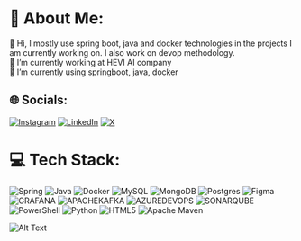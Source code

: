 # 💫 About Me:
👋 Hi, I mostly use spring boot, java and docker technologies in the projects I am currently working on. I also work on devop methodology.<br>🏢 I’m currently working at HEVI AI company<br>🌱 I’m currently using springboot, java, docker


## 🌐 Socials:
[![Instagram](https://img.shields.io/badge/Instagram-%23E4405F.svg?logo=Instagram&logoColor=white)](https://instagram.com/ayhannyuksek) [![LinkedIn](https://img.shields.io/badge/LinkedIn-%230077B5.svg?logo=linkedin&logoColor=white)](https://linkedin.com/in/ayhanyuksek) [![X](https://img.shields.io/badge/X-black.svg?logo=X&logoColor=white)](https://x.com/ayhannyuksek) 

# 💻 Tech Stack:
![Spring](https://img.shields.io/badge/spring-%236DB33F.svg?style=flat&logo=spring&logoColor=white) ![Java](https://img.shields.io/badge/java-%23ED8B00.svg?style=flat&logo=openjdk&logoColor=white) ![Docker](https://img.shields.io/badge/docker-%230db7ed.svg?style=flat&logo=docker&logoColor=white) ![MySQL](https://img.shields.io/badge/mysql-%2300000f.svg?style=flat&logo=mysql&logoColor=white) ![MongoDB](https://img.shields.io/badge/MongoDB-%234ea94b.svg?style=flat&logo=mongodb&logoColor=white) ![Postgres](https://img.shields.io/badge/postgres-%23316192.svg?style=flat&logo=postgresql&logoColor=white) ![Figma](https://img.shields.io/badge/figma-%23F24E1E.svg?style=flat&logo=figma&logoColor=white) ![GRAFANA](https://img.shields.io/badge/grafana-F46800.svg?style=flat&logo=grafana&logoColor=white&color=%23F46800) ![APACHEKAFKA](https://img.shields.io/badge/apachekafka-231F20.svg?style=flat&logo=apachekafka&logoColor=white&color=%23231F20) ![AZUREDEVOPS](https://img.shields.io/badge/azuredevops-0078D7.svg?style=flat&logo=azuredevops&logoColor=white&color=%230078D7) ![SONARQUBE](https://img.shields.io/badge/sonarqube-4E9BCD.svg?style=flat&logo=sonarqube&logoColor=white&color=%234E9BCD) ![PowerShell](https://img.shields.io/badge/PowerShell-%235391FE.svg?style=flat&logo=powershell&logoColor=white) ![Python](https://img.shields.io/badge/python-3670A0?style=flat&logo=python&logoColor=ffdd54) ![HTML5](https://img.shields.io/badge/html5-%23E34F26.svg?style=flat&logo=html5&logoColor=white) ![Apache Maven](https://img.shields.io/badge/Apache%20Maven-C71A36?style=flat&logo=Apache%20Maven&logoColor=white)

![Alt Text]([https://media.giphy.com/media/yQF1MwG7u9OvgVAjmr/giphy.gif](https://media.giphy.com/media/v1.Y2lkPTc5MGI3NjExejZxM2VheHRrdGFhdm9xdzk2ejFqc3duYjMzazdwc3QxM2RxeTl2dCZlcD12MV9pbnRlcm5hbF9naWZfYnlfaWQmY3Q9Zw/Yd3CVdOYFdGNnSyNGK/giphy-downsized-large.gif)https://media.giphy.com/media/v1.Y2lkPTc5MGI3NjExejZxM2VheHRrdGFhdm9xdzk2ejFqc3duYjMzazdwc3QxM2RxeTl2dCZlcD12MV9pbnRlcm5hbF9naWZfYnlfaWQmY3Q9Zw/Yd3CVdOYFdGNnSyNGK/giphy-downsized-large.gif)
<!-- Proudly created with GPRM ( https://gprm.itsvg.in ) -->
